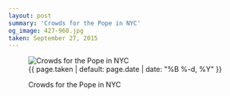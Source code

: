 ```yaml
---
layout: post
summary: 'Crowds for the Pope in NYC'
og_image: 427-960.jpg
taken: September 27, 2015
---
```


<figure class="post" data-src="{{ site.assets_url }}/{{ page.og_image }}">
<img alt="Crowds for the Pope in NYC" sizes="(min-width: 700px) 50vw, calc(100vw - 2rem)" src="{{ site.assets_url }}/427-480.jpg" srcset="{{ site.assets_url }}/427-960.jpg 960w, {{ site.assets_url }}/427-720.jpg 720w, {{ site.assets_url }}/427-480.jpg 480w, {{ site.assets_url }}/427-240.jpg 240w"/>
<figcaption>
<time>{{ page.taken | default: page.date | date: "%B %-d, %Y" }}</time>
<p>Crowds for the Pope in NYC</p>
</figcaption>
</figure>
